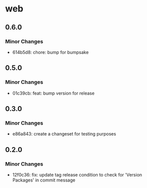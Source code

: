 # web

## 0.6.0

### Minor Changes

- 614b5d8: chore: bump for bumpsake

## 0.5.0

### Minor Changes

- 01c39cb: feat: bump version for release

## 0.3.0

### Minor Changes

- e86a843: create a changeset for testing purposes

## 0.2.0

### Minor Changes

- 12f0c36: fix: update tag release condition to check for 'Version Packages' in commit message
